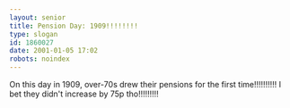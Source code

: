 ```yaml
---
layout: senior
title: Pension Day: 1909!!!!!!!!
type: slogan
id: 1860027
date: 2001-01-05 17:02
robots: noindex
---
```

On this day in 1909, over-70s drew their pensions for the first time!!!!!!!!!! I bet they didn't increase by 75p tho!!!!!!!!!